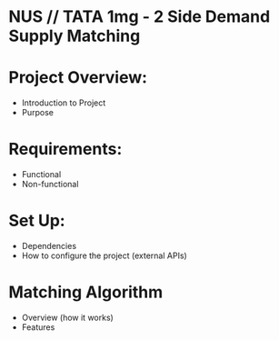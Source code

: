 # NUS // TATA 1mg - 2 Side Demand Supply Matching

# Project Overview:
- Introduction to Project
- Purpose

# Requirements:
- Functional
- Non-functional

# Set Up:
- Dependencies
- How to configure the project (external APIs)

# Matching Algorithm
- Overview (how it works)
- Features
